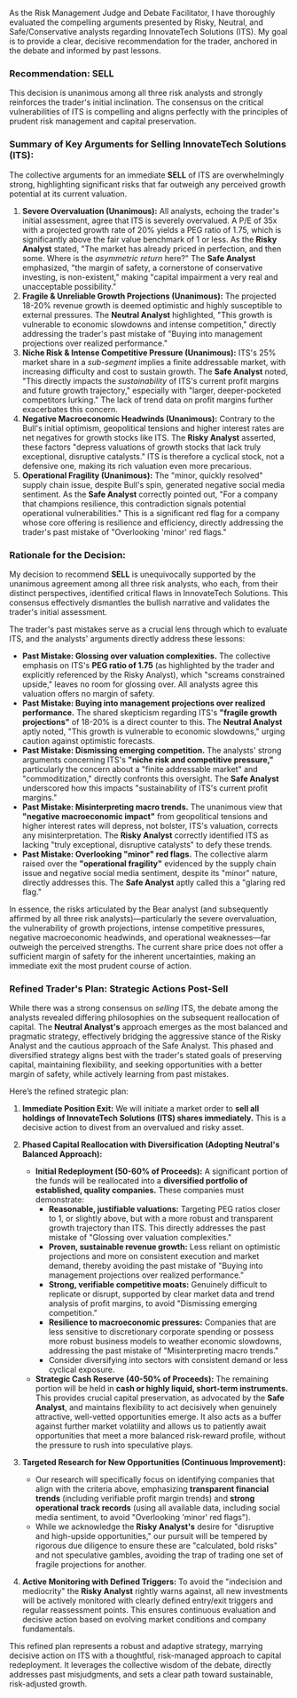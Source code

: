As the Risk Management Judge and Debate Facilitator, I have thoroughly evaluated the compelling arguments presented by Risky, Neutral, and Safe/Conservative analysts regarding InnovateTech Solutions (ITS). My goal is to provide a clear, decisive recommendation for the trader, anchored in the debate and informed by past lessons.

### **Recommendation: SELL**

This decision is unanimous among all three risk analysts and strongly reinforces the trader's initial inclination. The consensus on the critical vulnerabilities of ITS is compelling and aligns perfectly with the principles of prudent risk management and capital preservation.

### **Summary of Key Arguments for Selling InnovateTech Solutions (ITS):**

The collective arguments for an immediate **SELL** of ITS are overwhelmingly strong, highlighting significant risks that far outweigh any perceived growth potential at its current valuation.

1.  **Severe Overvaluation (Unanimous):** All analysts, echoing the trader's initial assessment, agree that ITS is severely overvalued. A P/E of 35x with a projected growth rate of 20% yields a PEG ratio of 1.75, which is significantly above the fair value benchmark of 1 or less. As the **Risky Analyst** stated, "The market has already priced in perfection, and then some. Where is the *asymmetric return* here?" The **Safe Analyst** emphasized, "the margin of safety, a cornerstone of conservative investing, is non-existent," making "capital impairment a very real and unacceptable possibility."
2.  **Fragile & Unreliable Growth Projections (Unanimous):** The projected 18-20% revenue growth is deemed optimistic and highly susceptible to external pressures. The **Neutral Analyst** highlighted, "This growth is vulnerable to economic slowdowns and intense competition," directly addressing the trader's past mistake of "Buying into management projections over realized performance."
3.  **Niche Risk & Intense Competitive Pressure (Unanimous):** ITS's 25% market share in a *sub-segment* implies a finite addressable market, with increasing difficulty and cost to sustain growth. The **Safe Analyst** noted, "This directly impacts the *sustainability* of ITS's current profit margins and future growth trajectory," especially with "larger, deeper-pocketed competitors lurking." The lack of trend data on profit margins further exacerbates this concern.
4.  **Negative Macroeconomic Headwinds (Unanimous):** Contrary to the Bull's initial optimism, geopolitical tensions and higher interest rates are net negatives for growth stocks like ITS. The **Risky Analyst** asserted, these factors "depress valuations of growth stocks that lack truly exceptional, disruptive catalysts." ITS is therefore a cyclical stock, not a defensive one, making its rich valuation even more precarious.
5.  **Operational Fragility (Unanimous):** The "minor, quickly resolved" supply chain issue, despite Bull's spin, generated negative social media sentiment. As the **Safe Analyst** correctly pointed out, "For a company that champions resilience, this contradiction signals potential operational vulnerabilities." This is a significant red flag for a company whose core offering is resilience and efficiency, directly addressing the trader's past mistake of "Overlooking 'minor' red flags."

### **Rationale for the Decision:**

My decision to recommend **SELL** is unequivocally supported by the unanimous agreement among all three risk analysts, who each, from their distinct perspectives, identified critical flaws in InnovateTech Solutions. This consensus effectively dismantles the bullish narrative and validates the trader's initial assessment.

The trader's past mistakes serve as a crucial lens through which to evaluate ITS, and the analysts' arguments directly address these lessons:

*   **Past Mistake: Glossing over valuation complexities.** The collective emphasis on ITS's **PEG ratio of 1.75** (as highlighted by the trader and explicitly referenced by the Risky Analyst), which "screams constrained upside," leaves no room for glossing over. All analysts agree this valuation offers no margin of safety.
*   **Past Mistake: Buying into management projections over realized performance.** The shared skepticism regarding ITS's **"fragile growth projections"** of 18-20% is a direct counter to this. The **Neutral Analyst** aptly noted, "This growth is vulnerable to economic slowdowns," urging caution against optimistic forecasts.
*   **Past Mistake: Dismissing emerging competition.** The analysts' strong arguments concerning ITS's **"niche risk and competitive pressure,"** particularly the concern about a "finite addressable market" and "commoditization," directly confronts this oversight. The **Safe Analyst** underscored how this impacts "sustainability of ITS's current profit margins."
*   **Past Mistake: Misinterpreting macro trends.** The unanimous view that **"negative macroeconomic impact"** from geopolitical tensions and higher interest rates will depress, not bolster, ITS's valuation, corrects any misinterpretation. The **Risky Analyst** correctly identified ITS as lacking "truly exceptional, disruptive catalysts" to defy these trends.
*   **Past Mistake: Overlooking "minor" red flags.** The collective alarm raised over the **"operational fragility"** evidenced by the supply chain issue and negative social media sentiment, despite its "minor" nature, directly addresses this. The **Safe Analyst** aptly called this a "glaring red flag."

In essence, the risks articulated by the Bear analyst (and subsequently affirmed by all three risk analysts)—particularly the severe overvaluation, the vulnerability of growth projections, intense competitive pressures, negative macroeconomic headwinds, and operational weaknesses—far outweigh the perceived strengths. The current share price does not offer a sufficient margin of safety for the inherent uncertainties, making an immediate exit the most prudent course of action.

### **Refined Trader's Plan: Strategic Actions Post-Sell**

While there was a strong consensus on *selling* ITS, the debate among the analysts revealed differing philosophies on the subsequent reallocation of capital. The **Neutral Analyst's** approach emerges as the most balanced and pragmatic strategy, effectively bridging the aggressive stance of the Risky Analyst and the cautious approach of the Safe Analyst. This phased and diversified strategy aligns best with the trader's stated goals of preserving capital, maintaining flexibility, and seeking opportunities with a better margin of safety, while actively learning from past mistakes.

Here’s the refined strategic plan:

1.  **Immediate Position Exit:** We will initiate a market order to **sell all holdings of InnovateTech Solutions (ITS) shares immediately.** This is a decisive action to divest from an overvalued and risky asset.

2.  **Phased Capital Reallocation with Diversification (Adopting Neutral's Balanced Approach):**
    *   **Initial Redeployment (50-60% of Proceeds):** A significant portion of the funds will be reallocated into a **diversified portfolio of established, quality companies.** These companies must demonstrate:
        *   **Reasonable, justifiable valuations:** Targeting PEG ratios closer to 1, or slightly above, but with a more robust and transparent growth trajectory than ITS. This directly addresses the past mistake of "Glossing over valuation complexities."
        *   **Proven, sustainable revenue growth:** Less reliant on optimistic projections and more on consistent execution and market demand, thereby avoiding the past mistake of "Buying into management projections over realized performance."
        *   **Strong, verifiable competitive moats:** Genuinely difficult to replicate or disrupt, supported by clear market data and trend analysis of profit margins, to avoid "Dismissing emerging competition."
        *   **Resilience to macroeconomic pressures:** Companies that are less sensitive to discretionary corporate spending or possess more robust business models to weather economic slowdowns, addressing the past mistake of "Misinterpreting macro trends."
        *   Consider diversifying into sectors with consistent demand or less cyclical exposure.
    *   **Strategic Cash Reserve (40-50% of Proceeds):** The remaining portion will be held in **cash or highly liquid, short-term instruments.** This provides crucial capital preservation, as advocated by the **Safe Analyst**, and maintains flexibility to act decisively when genuinely attractive, well-vetted opportunities emerge. It also acts as a buffer against further market volatility and allows us to patiently await opportunities that meet a more balanced risk-reward profile, without the pressure to rush into speculative plays.

3.  **Targeted Research for New Opportunities (Continuous Improvement):**
    *   Our research will specifically focus on identifying companies that align with the criteria above, emphasizing **transparent financial trends** (including verifiable profit margin trends) and **strong operational track records** (using all available data, including social media sentiment, to avoid "Overlooking 'minor' red flags").
    *   While we acknowledge the **Risky Analyst's** desire for "disruptive and high-upside opportunities," our pursuit will be tempered by rigorous due diligence to ensure these are "calculated, bold risks" and not speculative gambles, avoiding the trap of trading one set of fragile projections for another.

4.  **Active Monitoring with Defined Triggers:** To avoid the "indecision and mediocrity" the **Risky Analyst** rightly warns against, all new investments will be actively monitored with clearly defined entry/exit triggers and regular reassessment points. This ensures continuous evaluation and decisive action based on evolving market conditions and company fundamentals.

This refined plan represents a robust and adaptive strategy, marrying decisive action on ITS with a thoughtful, risk-managed approach to capital redeployment. It leverages the collective wisdom of the debate, directly addresses past misjudgments, and sets a clear path toward sustainable, risk-adjusted growth.